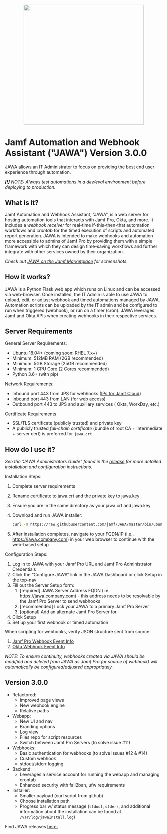 <p align="center"> <img src="https://github.com/jamf/JAWA/blob/master/static/img/jawa_icon.png" width="384"/> </p>

# Jamf Automation and Webhook Assistant ("JAWA") Version 3.0.0

JAWA allows an IT Administrator to focus on providing the best end user experience through automation.

***[!]** NOTE: Always test automations in a dev/eval environment before deploying to production.*

## What is it?

Jamf Automation and Webhook Assistant, "JAWA", is a web server for hosting automation tools that interacts with Jamf
Pro, Okta, and more. It includes a _webhook receiver_ for real-time if-this-then-that automation workflows and _crontab_
for the timed execution of scripts and automated report generation. JAWA is intended to make webhooks and automation
more accessible to admins of Jamf Pro by providing them with a simple framework with which they can design time-saving
workflows and further integrate with other services owned by their organization.

*Check out [JAWA on the Jamf Marketplace](https://marketplace.jamf.com/details/jawa/) for screenshots.*

## How it works?

JAWA is a Python Flask web app which runs on Linux and can be accessed via web-browser. Once installed, the IT Admin is
able to use JAWA to upload, edit, or adjust webhook and timed automations managed by JAWA. Automation scripts can be
uploaded by the IT admin and be configured to run when triggered (webhook), or run on a timer (cron). JAWA leverages
Jamf and Okta APIs when creating webhooks in their respective services.

## Server Requirements

General Server Requirements:

- Ubuntu 18.04+ (coming soon: RHEL 7.x+)
- Minimum: 512MB RAM (2GB recommended)
- Minimum: 5GB Storage (25GB recommended)
- Minimum: 1 CPU Core (2 Cores recommended)
- Python 3.6+ (with pip)

Network Requirements:

- Inbound port 443 from JPS for
  webhooks ([IPs for Jamf Cloud](https://docs.jamf.com/technical-articles/Permitting_InboundOutbound_Traffic_with_Jamf_Cloud.html))
- Inbound port 443 from LAN (for web access)
- Outbound port 443 to JPS and auxiliary services (
  Okta, WorkDay, etc.)

Certificate Requirements

- SSL/TLS certificate (publicly trusted) and private key
- A publicly trusted _full-chain certificate_ (bundle of root CA + intermediate + server cert) is preferred
  for `jawa.crt`

## How do I use it?

*See the "JAWA Administrators Guide" found in the [release](https://github.com/jamf/JAWA/releases) for more detailed
installation and configuration instructions.*

Installation Steps:

1. Complete server requirements
2. Rename certificate to jawa.crt and the private key to jawa.key
3. Ensure you are in the same directory as your jawa.crt and jawa.key
4. Download and run JAWA installer:

   ```bash 
   curl -O https://raw.githubusercontent.com/jamf/JAWA/master/bin/ubuntu_installer.sh && sudo bash ./ubuntu_installer.sh
   ```
5. After installation completes, navigate to your FQDN/IP (i.e., https://jawa.company.com) in your web browser to
   continue with the web-based setup

Configuration Steps:

1. Log in to JAWA with your Jamf Pro URL and Jamf Pro Administrator Credentials
2. Click the “Configure JAWA” link in the JAWA Dashboard or click Setup in the top-nav
3. Fill out the Server Setup form:
    1. [required] JAWA Server Address FQDN (i.e: https://jawa.company.com) - this address needs to be resolvable by the
       Jamf Pro Server to send webhooks
    2. [recommended] Lock your JAWA to a primary Jamf Pro Server
    3. [optional] Add an alternate Jamf Pro Server for
4. Click Setup
5. Set up your first webhook or timed automation

When scripting for webhooks, verify JSON structure sent from source:

1. [Jamf Pro Webhook Event Info](https://developer.jamf.com/developer-guide/docs/webhooks)
2. [Okta Webhook Event Info](https://developer.okta.com/docs/reference/api/event-types/?q=event-hook-eligible)

*NOTE: To ensure continuity, webhooks created via JAWA should be modified and deleted from JAWA as Jamf Pro (or source
of webhook) will automatically be configured/adjusted appropriately.*

## Version 3.0.0

- Refactored:
    - Improved page views
    - New webhook engine
    - Relative paths
- Webapp:
    - New UI and nav
    - Branding options
    - Log view
    - Files repo for script resources
    - Switch between Jamf Pro Servers (to solve issue #11)
- Webhooks:
    - Basic authentication for webhooks (to solve issues #12 & #14)
    - Custom webhook
    - stdout/stderr logging
- Backend:
    - Leverages a service account for running the webapp and managing crontab
    - Enhanced security with fail2ban, ufw requirements
- Installer:
    - Smaller payload (curl script from github)
    - Choose installation path
    - Progress bar w/ status message (`stdout`, `stderr`, and additional information about the installation can be found
      at `/var/log/jawaInstall.log`)


Find JAWA releases [here.](https://github.com/jamf/JAWA/releases)

